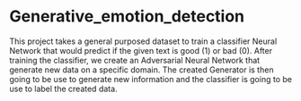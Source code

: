 # Generative_emotion_detection
This project takes a general purposed dataset to train a classifier Neural Network that would predict if the given text is good (1) or bad (0). After training the classifier, we create an Adversarial Neural Network that generate new data on a specific domain. The created Generator is then going to be use to generate new information and the classifier is going to be use to label the created data. 
